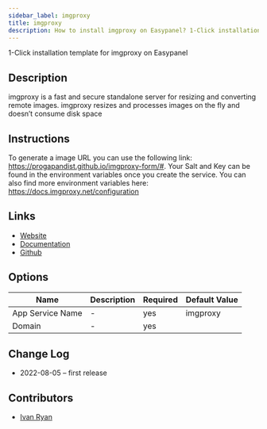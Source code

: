 ```yaml
---
sidebar_label: imgproxy
title: imgproxy
description: How to install imgproxy on Easypanel? 1-Click installation template for imgproxy on Easypanel
---
```


<!-- generated -->

1-Click installation template for imgproxy on Easypanel

## Description

imgproxy is a fast and secure standalone server for resizing and converting remote images. imgproxy resizes and processes images on the fly and doesn’t consume disk space

## Instructions

To generate a image URL you can use the following link: https://progapandist.github.io/imgproxy-form/#. Your Salt and Key can be found in the environment variables once you create the service. You can also find more environment variables here: https://docs.imgproxy.net/configuration

## Links

- [Website](https://imgproxy.net/)
- [Documentation](https://docs.imgproxy.net/)
- [Github](https://www.github.com/imgproxy/imgproxy)

## Options

Name | Description | Required | Default Value
-|-|-|-
App Service Name | - | yes | imgproxy
Domain | - | yes | 

## Change Log

- 2022-08-05 – first release

## Contributors

- [Ivan Ryan](https://github.com/ivanonpc-22)
